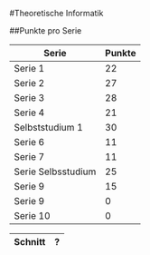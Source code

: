 #Theoretische Informatik

##Punkte pro Serie

Serie  |  Punkte
-------|----------
Serie 1 |    22
Serie 2 |    27
Serie 3 |    28
Serie 4 |    21
Selbststudium 1 |    30
Serie 6 |    11
Serie 7 |    11
Serie Selbsstudium |    25
Serie 9 | 15
Serie 9 | 0
Serie 10 | 0

Schnitt | ?
--------|------
